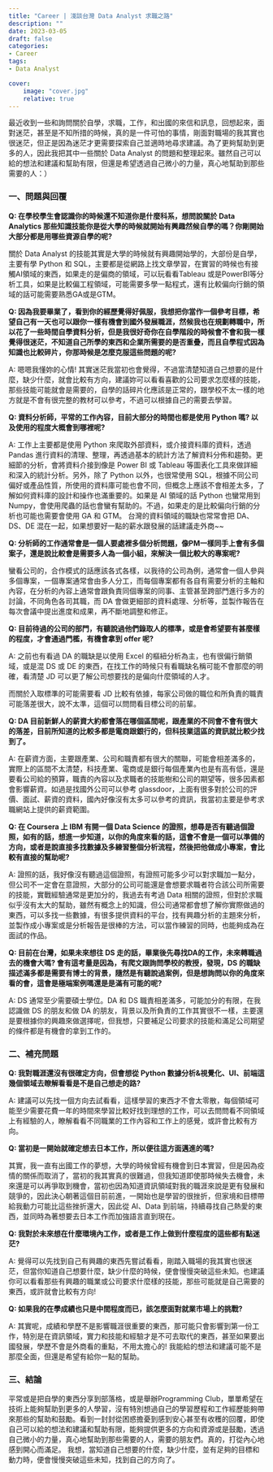 ```yaml
---
title: "Career | 淺談台灣 Data Analyst 求職之路"
description: ""
date: 2023-03-05
draft: false
categories: 
- Career
tags:
- Data Analyst

cover:
    image: "cover.jpg"
    relative: true
---
```



最近收到一些和詢問關於自學，求職，工作，和出國的來信和訊息，回想起來，面對迷茫，甚至是不知所措的時候，真的是一件可怕的事情，剛面對職場的我其實也很迷茫，但正是因為迷茫才更需要探索自己並適時地尋求建議。為了更夠幫助到更多的人，因此我把其中一些關於 Data Analyst 的問題和整理起來。雖然自己可以給的想法和建議和幫助有限，但還是希望透過自己微小的力量，真心地幫助到那些需要的人：）



 <!--more-->


### 一、問題與回覆

**Q: 在學校學生會認識你的時候還不知道你是什麼科系，想問說關於 Data Analytics 那些知識技能你是從大學的時候就開始有興趣然候自學的嗎？你剛開始大部分都是用哪些資源自學的呢?**

關於 Data Analyst 的技能其實是大學的時候就有興趣開始學的，大部份是自學，主要有學 Python 和 SQL，主要都是從網路上找文章學習，在實習的時候也有接觸AI領域的東西，如果走的是偏商的領域，可以玩看看Tableau 或是PowerBI等分析工具，如果是比較偏工程領域，可能需要多學一點程式，還有比較偏向行銷的領域的話可能需要熟悉GA或是GTM。

**Q: 因為我要畢業了，看到你的經歷覺得好佩服，我想把你當作一個參考目標，希望自己有一天也可以跟你一樣有機會到國外發展職涯，然候我也在規劃轉職中，所以花了一些時間自學資料分析，但是我很好奇你在自學階段的時候會不會和我一樣覺得很迷茫，不知道自己所學的東西和企業所需要的是否重疊，而且自學程式因為知識也比較碎片，你那時候是怎麼克服這些問題的呢?**

A: 嗯嗯我懂妳的心情! 其實迷茫我當初也會覺得，不過當清楚知道自己想要的是什麼，缺少什麼，就會比較有方向，建議妳可以看看喜歡的公司要求怎麼樣的技能，那些技能可能就會是需要的，自學的話碎片化應該是正常的，跟學校不太一樣的地方就是不會有很完整的教材可以參考，不過可以根據自己的需要去學習。

**Q: 資料分析師，平常的工作內容，目前大部分的時間也都是使用 Python 嗎? 以及使用的程度大概會到哪裡呢?**

A: 工作上主要都是使用 Python 來爬取外部資料，或介接資料庫的資料，透過 Pandas 進行資料的清理、整理，再透過基本的統計方法了解資料分佈和趨勢。更細節的分析，會將資料介接到像是 Power BI 或 Tableau 等圖表化工具來做詳細和深入的統計分析。另外，除了 Python 以外，也很常使用 SQL，根據不同公司偏好或產品性質，所使用的資料庫可能也會不同，但概念上應該不會相差太多，了解如何資料庫的設計和操作也滿重要的。如果是 AI 領域的話 Python 也蠻常用到 Numpy，會使用爬蟲的話也會蠻有幫助的。不過，如果走的是比較偏向行銷的分析也可能也需要會使用 GA 和 GTM。
台灣的資料領域的職缺也常常會把 DA、DS、DE 混在一起，如果想要好一點的薪水跟發展的話建議走外商~~

**Q: 分析師的工作通常會是一個人要處裡多個分析問題，像PM一樣同手上會有多個案子，還是說比較會是需要多人為一個小組，來解決一個比較大的專案呢?**

蠻看公司的，合作模式的話應該各式各樣，以我待的公司為例，通常會一個人參與多個專案，一個專案通常會由多人分工，而每個專案都有各自有需要分析的主軸和內容，在分析的內容上通常會跟負責同個專案的同事、主管甚至跨部門進行多方的討論，不同角色各司其職，而 DA 會做更細部的資料處理、分析等，並製作報告在每次會議中提出進度和成果，再不斷地調整和修正。

**Q: 目前待過的公司的部門，有聽說過他們錄取人的標準，或是會希望要有甚麼樣的程度，才會通過門檻，有機會拿到 offer 呢?**

A: 之前也有看過 DA 的職缺是以使用 Excel 的樞紐分析為主，也有很偏行銷領域，或是混 DS 或 DE 的東西，在找工作的時候只有看職缺名稱可能不會那麼的明確，看清楚 JD 可以更了解公司想要找的是偏向什麼領域的人才。

而關於入取標準的可能需要看 JD 比較有依據，每家公司做的職位和所負責的職責可能落差很大，說不太準，這個可以問問看目標公司的前輩。

**Q: DA 目前新鮮人的薪資大約都會落在哪個區間呢，跟產業的不同會不會有很大的落差，目前所知道的比較多都是電商跟銀行的，但科技業這區的資訊就比較少找到了。**

A: 在薪資方面，主要跟產業、公司和職責都有很大的關聯，可能會相差滿多的，實際上的區間不太清楚，科技產業、電商或是銀行每個產業內也是有高有低，還是要看公司給的預算，職責的內容以及求職者的技能樹和公司的期望等，很多因素都會影響薪資。如過是找國外公司可以參考 glassdoor，上面有很多對於公司的評價、面試、薪資的資料，國內好像沒有太多可以參考的資訊，我當初主要是參考求職網站上提供的薪資範圍。

**Q: 在 Coursera 上 IBM 有開一個 Data Science 的證照，想尋是否有聽過個證照，如有的話，想進一步知道，以你的角度來看的話，這會不會是一個可以準備的方向，或者是說直接多找數據及多練習整個分析流程，然後把他做成小專案，會比較有直接的幫助呢?**

A: 證照的話，我好像沒有聽過這個證照，有證照可能多少可以對求職加一點分，但公司不一定會在意證照，大部分的公司可能還是會想要求職者符合該公司所需要的技能，實戰經驗通常是更加分的，我過去有考過 Data 相關的證照，但對於求職似乎沒有太大的幫助，雖然有概念上的知識，但公司通常都會想了解你實際做過的東西，可以多找一些數據，有很多提供資料的平台，找有興趣分析的主題來分析，並製作成小專案或是分析報告是很棒的方法，可以當作練習的同時，也能夠成為在面試的作品。

**Q: 目前在台灣，如果未來想往 DS 走的話，畢業後先尋找DA的工作，未來轉職過去的機會大嗎? 會有這考量是因為，有爬文跟詢問學校的教授，發現，DS 的職缺描述滿多都是需要有博士的背景，隨然是有聽說過案例，但是想詢問以你的角度來看的會，這會是極端案例嗎還是是滿有可能的呢?**

A: DS 通常至少需要碩士學位。DA 和 DS 職責相差滿多，可能加分的有限，在我認識做 DS 的朋友和做 DA 的朋友，背景以及所負責的工作其實很不一樣，主要還是要根據你的興趣來做選擇呢，但我想，只要補足公司要求的技能和滿足公司期望的條件都是有機會的拿到工作的。

### 二、補充問題

**Q: 我對職涯還沒有很確定方向，但會想從 Python 數據分析&視覺化、UI、前端這幾個領域去瞭解看看是不是自己想走的路?**

A: 建議可以先找一個方向去試看看，這樣學習的東西才不會太零散，每個領域可能至少需要花費一年的時間來學習比較好找到理想的工作，可以去問問看不同領域上有經驗的人，瞭解看看不同職業的工作內容和工作上的感覺，或許會比較有方向。

**Q: 當初是一開始就確定想去日本工作，所以便往這方面邁進的嗎?**

其實，我一直有出國工作的夢想，大學的時候曾經有機會到日本實習，但是因為疫情的關係而取消了，當初的我其實真的很難過，但我知道即使那時候失去機會，未來還是可以再爭取到機會，當初也因為知道資訊領域對我的職涯來說是更有發展和競爭的，因此決心朝著這個目前前進，一開始也是學習的很挫折，但家境和目標帶給我動力可能比這些挫折還大，因此從 AI、Data 到前端，持續尋找自己熱愛的東西，並同時為著想要去日本工作而加強語言直到現在。

**Q: 我對於未來想在什麼環境內工作，或者是工作上做到什麼程度的這些都有點迷茫?**

A: 覺得可以先找到自己有興趣的東西先嘗試看看，剛踏入職場的我其實也很迷茫，但當你知道自己想要什麼，缺少什麼的時候，便會慢慢突破這些未知。也建議你可以看看那些有興趣的職業或公司要求什麼樣的技能，那些可能就是自己需要的東西，或許就會比較有方向!

**Q: 如果我的在學成績也只是中間程度而已，該怎麼面對就業市場上的挑戰?**

A: 其實呢，成績和學歷不是影響職涯很重要的東西，那可能只會影響到第一份工作，特別是在資訊領域，實力和技能和經驗才是不可去取代的東西，甚至如果要出國發展，學歷不會是外商看的重點，不用太擔心的! 我能給的想法和建議可能不是那麼全面，但還是希望有給你一點的幫助。

### 三、結論

平常或是把自學的東西分享到部落格，或是舉辦Programming Club，單單希望在技術上能夠幫助到更多的人學習，沒有特別想過自己的學習歷程和工作經歷能夠帶來那些的幫助和鼓勵。看到一封封從困惑擔憂到感到安心甚至有收穫的回覆，即使自己可以給的想法和建議和幫助有限，能夠提供更多的方向和資源或是鼓勵，透過自己微小的力量，真心地幫助到那些需要的人，需要的朋友們。真的，打從內心地感到開心而滿足。
我想，當知道自己想要的什麼，缺少什麼，並有足夠的目標和動力時，便會慢慢突破這些未知，找到自己的方向了。